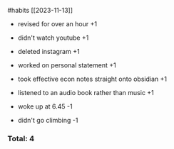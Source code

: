 #habits [[2023-11-13]]
- revised for over an hour +1
- didn't watch youtube +1
- deleted instagram +1
- worked on personal statement +1
- took effective econ notes straight onto obsidian +1
- listened to an audio book rather than music +1

- woke up at 6.45 -1
- didn't go climbing -1

### Total: 4